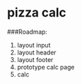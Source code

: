 # pizza calc 

###Roadmap:
1) layout input
2) layout header
3) layout footer
4) prototype calc page
5) calc
